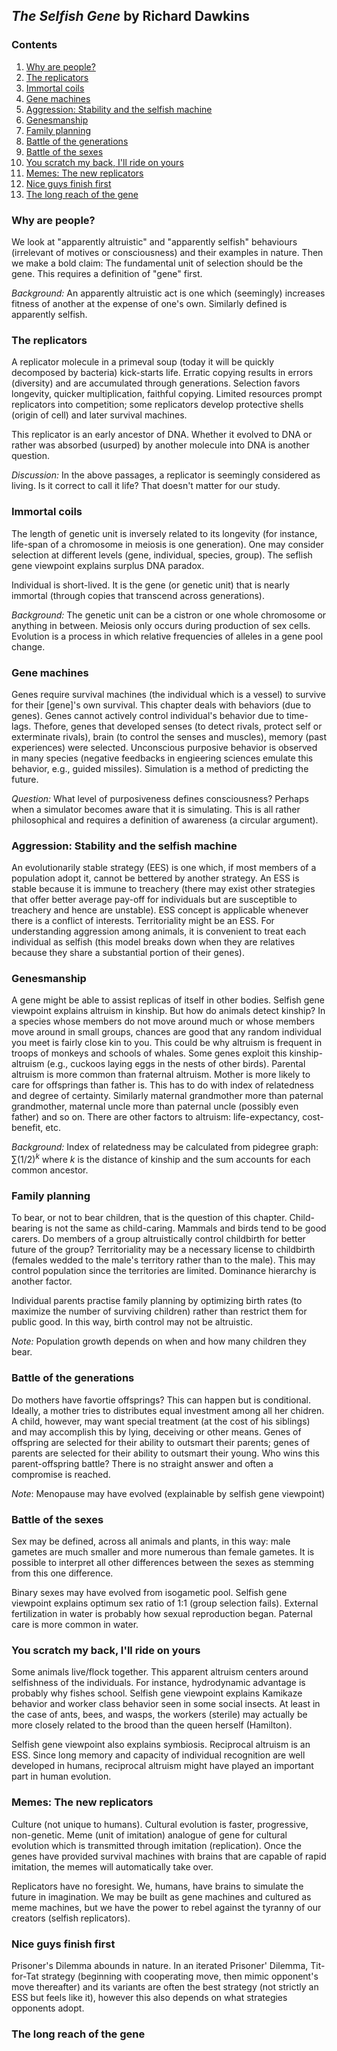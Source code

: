 ## _The Selfish Gene_ by Richard Dawkins

### Contents

1. [Why are people?](#why-are-people)
2. [The replicators](#the-replicators)
3. [Immortal coils](#immortal-coils)
4. [Gene machines](#gene-machines)
5. [Aggression: Stability and the selfish machine](#aggression-stability-and-the-selfish-machine)
6. [Genesmanship](#genesmanship)
7. [Family planning](#family-planning)
8. [Battle of the generations](#battle-of-the-generations)
9. [Battle of the sexes](#battle-of-the-sexes)
10. [You scratch my back, I'll ride on yours](#you-scratch-my-back-Ill-ride-on-yours)
11. [Memes: The new replicators](#memes-the-new-replicators)
12. [Nice guys finish first](#nice-guys-finish-first)
13. [The long reach of the gene](#the-long-reach-of-the-gene)

### Why are people?

We look at "apparently altruistic" and "apparently selfish" behaviours (irrelevant of motives or consciousness) and their examples in nature. Then we make a bold claim: The fundamental unit of selection should be the gene. This requires a definition of "gene" first.

_Background:_ An apparently altruistic act is one which (seemingly) increases fitness of another at the expense of one's own. Similarly defined is apparently selfish.

### The replicators

A replicator molecule in a primeval soup (today it will be quickly decomposed by bacteria) kick-starts life. Erratic copying results in errors (diversity) and are accumulated through generations. Selection favors longevity, quicker multiplication, faithful copying. Limited resources prompt replicators into competition; some replicators develop protective shells (origin of cell) and later survival machines.

This replicator is an early ancestor of DNA. Whether it evolved to DNA or rather was absorbed (usurped) by another molecule into DNA is another question.

_Discussion:_ In the above passages, a replicator is seemingly considered as living. Is it correct to call it life? That doesn't matter for our study.

### Immortal coils

The length of genetic unit is inversely related to its longevity (for instance, life-span of a chromosome in meiosis is one generation). One may consider selection at different levels (gene, individual, species, group). The seflish gene viewpoint explains surplus DNA paradox.

Individual is short-lived. It is the gene (or genetic unit) that is nearly immortal (through copies that transcend across generations).

_Background:_ The genetic unit can be a cistron or one whole chromosome or anything in between. Meiosis only occurs during production of sex cells. Evolution is a process in which relative frequencies of alleles in a gene pool change. 

### Gene machines

Genes require survival machines (the individual which is a vessel) to survive for their [gene]'s own survival. This chapter deals with behaviors (due to genes). Genes cannot actively control individual's behavior due to time-lags. Thefore, genes that developed senses (to detect rivals, protect self or exterminate rivals), brain (to control the senses and muscles), memory (past experiences) were selected. Unconscious purposive behavior is observed in many species (negative feedbacks in engieering sciences emulate this behavior, e.g., guided missiles). Simulation is a method of predicting the future.

_Question:_ What level of purposiveness defines consciousness? Perhaps when a simulator becomes aware that it is simulating. This is all rather philosophical and requires a definition of awareness (a circular argument).

### Aggression: Stability and the selfish machine

An evolutionarily stable strategy (EES) is one which, if most members of a population adopt it, cannot be bettered by another strategy. An ESS is stable because it is immune to treachery (there may exist other strategies that offer better average pay-off for individuals but are susceptible to treachery and hence are unstable). ESS concept is applicable whenever there is a conflict of interests. Territoriality might be an ESS. For understanding aggression among animals, it is convenient to treat each individual as selfish (this model breaks down when they are relatives because they share a substantial portion of their genes).

### Genesmanship

A gene might be able to assist replicas of itself in other bodies. Selfish gene viewpoint explains altruism in kinship. But how do animals detect kinship? In a species whose members do not move around much or whose members move around in small groups, chances are good that any random individual you meet is fairly close kin to you. This could be why altruism is frequent in troops of monkeys and schools of whales. Some genes exploit this kinship-altruism (e.g., cuckoos laying eggs in the nests of other birds). Parental altruism is more common than fraternal altruism. Mother is more likely to care for offsprings than father is. This has to do with index of relatedness and degree of certainty. Similarly maternal grandmother more than paternal grandmother, maternal uncle more than paternal uncle (possibly even father) and so on. There are other factors to altruism: life-expectancy, cost-benefit, etc.

_Background:_ Index of relatedness may be calculated from pidegree graph: $\sum (1/2)^k$ where $k$ is the distance of kinship and the sum accounts for each common ancestor.

### Family planning

To bear, or not to bear children, that is the question of this chapter. Child-bearing is not the same as child-caring. Mammals and birds tend to be good carers. Do members of a group altruistically control childbirth for better future of the group? Territoriality may be a necessary license to childbirth (females wedded to the male's territory rather than to the male). This may control population since the territories are limited. Dominance hierarchy is another factor.

Individual parents practise family planning by optimizing birth rates (to maximize the number of surviving children) rather than restrict them for public good. In this way, birth control may not be altruistic.

_Note:_ Population growth depends on when and how many children they bear.

### Battle of the generations

Do mothers have favortie offsprings? This can happen but is conditional. Ideally, a mother tries to distributes equal investment among all her chidren. A child, however, may want special treatment (at the cost of his siblings) and may accomplish this by lying, deceiving or other means. Genes of offspring are selected for their ability to outsmart their parents; genes of parents are selected for their ability to outsmart their young. Who wins this parent-offspring battle? There is no straight answer and often a compromise is reached.

_Note_: Menopause may have evolved (explainable by selfish gene viewpoint)

### Battle of the sexes

Sex may be defined, across all animals and plants, in this way: male gametes are much smaller and more numerous than female gametes. It is possible to interpret all other differences between the sexes as stemming from this one difference.

Binary sexes may have evolved from isogametic pool. Selfish gene viewpoint explains optimum sex ratio of 1:1 (group selection fails). External fertilization in water is probably how sexual reproduction began. Paternal care is more common in water.

### You scratch my back, I'll ride on yours

Some animals live/flock together. This apparent altruism centers around selfishness of the individuals. For instance, hydrodynamic advantage is probably why fishes school. Selfish gene viewpoint explains Kamikaze behavior and worker class behavior seen in some social insects. At least in the case of ants, bees, and wasps, the workers (sterile) may actually be more closely related to the brood than the queen herself (Hamilton).

Selfish gene viewpoint also explains symbiosis. Reciprocal altruism is an ESS. Since long memory and capacity of individual recognition are well developed in humans, reciprocal altruism might have played an important part in human evolution.

### Memes: The new replicators

Culture (not unique to humans). Cultural evolution is faster, progressive, non-genetic. Meme (unit of imitation) analogue of gene for cultural evolution which is transmitted through imitation (replication). Once the genes have provided survival machines with brains that are capable of rapid imitation, the memes will automatically take over.

Replicators have no foresight. We, humans, have brains to simulate the future in imagination. We may be built as gene machines and cultured as meme machines, but we have the power to rebel against the tyranny of our creators (selfish replicators).

### Nice guys finish first

Prisoner's Dilemma abounds in nature. In an iterated Prisoner' Dilemma, Tit-for-Tat strategy (beginning with cooperating move, then mimic opponent's move thereafter) and its variants are often the best strategy (not strictly an ESS but feels like it), however this also depends on what strategies opponents adopt.

### The long reach of the gene

